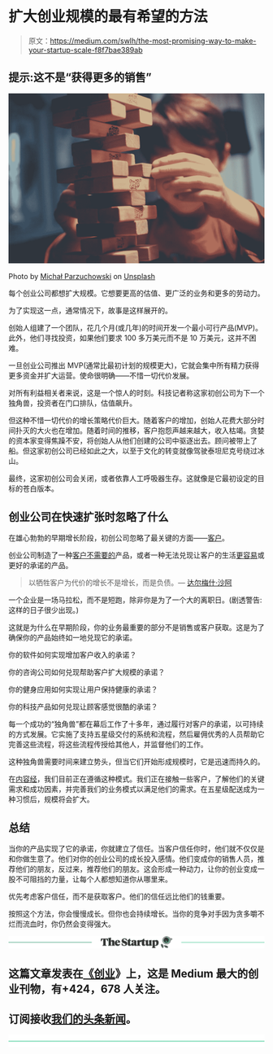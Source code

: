 # 扩大创业规模的最有希望的方法

> 原文：<https://medium.com/swlh/the-most-promising-way-to-make-your-startup-scale-f8f7bae389ab>

## 提示:这不是“获得更多的销售”

![](img/49b1c64bcda3adf131c637e86efc8a85.png)

Photo by [Michał Parzuchowski](https://unsplash.com/photos/geNNFqfvw48?utm_source=unsplash&utm_medium=referral&utm_content=creditCopyText) on [Unsplash](https://unsplash.com/search/photos/growth?utm_source=unsplash&utm_medium=referral&utm_content=creditCopyText)

每个创业公司都想扩大规模。它想要更高的估值、更广泛的业务和更多的劳动力。

为了实现这一点，通常情况下，故事是这样展开的。

创始人组建了一个团队，花几个月(或几年)的时间开发一个最小可行产品(MVP)。此外，他们寻找投资，如果他们要求 100 多万美元而不是 10 万美元，这并不困难。

一旦创业公司推出 MVP(通常比最初计划的规模更大)，它就会集中所有精力获得更多资金并扩大运营。使命很明确——不惜一切代价发展。

对所有利益相关者来说，这是一个惊人的时刻。科技记者称这家初创公司为下一个独角兽，投资者在门口排队，估值飙升。

但这种不惜一切代价的增长策略代价巨大。随着客户的增加，创始人花费大部分时间扑灭的大火也在增加。随着时间的推移，客户抱怨声越来越大，收入枯竭。贪婪的资本家变得焦躁不安，将创始人从他们创建的公司中驱逐出去。顾问被带上了船。但这家初创公司已经如此之大，以至于文化的转变就像驾驶泰坦尼克号绕过冰山。

最终，这家初创公司会关闭，或者依靠人工呼吸器生存。这就像是它最初设定的目标的苍白版本。

## 创业公司在快速扩张时忽略了什么

在雄心勃勃的早期增长阶段，初创公司忽略了最关键的方面——[客户](/swlh/3-common-questions-your-customers-ask-and-what-they-really-mean-by-them-135389044d1f)。

创业公司制造了一种[客户不需要的](https://www.cbinsights.com/research/startup-failure-reasons-top/)产品，或者一种无法兑现让客户的生活[更容易](https://www.linkedin.com/pulse/customers-crave-ease-dipti-sapatnekar/)或更好的承诺的产品。

> 以牺牲客户为代价的增长不是增长，而是负债。— [达尔梅什·沙阿](https://medium.com/u/d5d49189c3e7?source=post_page-----f8f7bae389ab--------------------------------)

一个企业是一场马拉松，而不是短跑，除非你是为了一个大的离职日。(剧透警告:这样的日子很少出现。)

这就是为什么在早期阶段，你的业务最重要的部分不是销售或客户获取。这是为了确保你的产品始终如一地兑现它的承诺。

你的软件如何实现增加客户收入的承诺？

你的咨询公司如何兑现帮助客户扩大规模的承诺？

你的健身应用如何实现让用户保持健康的承诺？

你的科技产品如何兑现让顾客感觉很酷的承诺？

每一个成功的“独角兽”都在幕后工作了十多年，通过履行对客户的承诺，以可持续的方式发展。它实施了支持五星级交付的系统和流程，然后雇佣优秀的人员帮助它完善这些流程，将这些流程传授给其他人，并监督他们的工作。

这种独角兽需要时间来建立势头，但当它们开始形成规模时，它是迅速而持久的。

在[内容经](https://content-sutra.com/)，我们目前正在遵循这种模式。我们正在接触一些客户，了解他们的关键需求和成功因素，并完善我们的业务模式以满足他们的需求。在五星级配送成为一种习惯后，规模将会扩大。

## 总结

当你的产品实现了它的承诺，你就建立了信任。当客户信任你时，他们就不仅仅是和你做生意了。他们对你的创业公司的成长投入感情。他们变成你的销售人员，推荐他们的朋友，反过来，推荐他们的朋友。这会形成一种动力，让你的创业变成一股不可阻挡的力量，让每个人都想知道你从哪里来。

优先考虑客户信任，而不是获取客户。他们的信任远比他们的钱重要。

按照这个方法，你会慢慢成长。但你也会持续增长。当你的竞争对手因为贪多嚼不烂而流血时，你仍然会变得强大。

[![](img/308a8d84fb9b2fab43d66c117fcc4bb4.png)](https://medium.com/swlh)

## 这篇文章发表在[《创业](https://medium.com/swlh)》上，这是 Medium 最大的创业刊物，有+424，678 人关注。

## 订阅接收[我们的头条新闻](https://growthsupply.com/the-startup-newsletter/)。

[![](img/b0164736ea17a63403e660de5dedf91a.png)](https://medium.com/swlh)